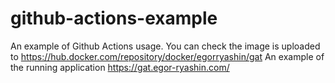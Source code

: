 # github-actions-example
An example of Github Actions usage. You can check the image is uploaded to https://hub.docker.com/repository/docker/egorryashin/gat
An example of the running application https://gat.egor-ryashin.com/

